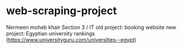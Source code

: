 # web-scraping-project
Nermeen moheb khair
Section 3 / IT
old project: booking website
new project: Egyptian university rankings (https://www.universityguru.com/universities--egypt)

